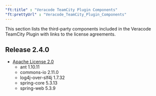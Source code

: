 ```yaml
---
"ft:title" : "Veracode TeamCity Plugin Components"
"ft:prettyUrl" : "Veracode_TeamCity_Plugin_Components"
---
```

This section lists the third-party components included in the Veracode TeamCity Plugin with links to the license agreements.

## Release 2.4.0

- [Apache License 2.0](https://spdx.org/licenses/Apache-2.0.html)
    - ant	1.10.11
    - commons-io	2.11.0
    - log4j-over-slf4j	1.7.32
    - spring-core	5.3.13
    - spring-web	5.3.9